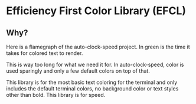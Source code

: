 # Efficiency First Color Library (EFCL)

## Why?

Here is a flamegraph of the auto-clock-speed project. In green is the time it takes for colored text to render.

This is way too long for what we need it for. In auto-clock-speed, color is used sparingly and only a few default colors on top of that.

This library is for the most basic text coloring for the terminal and only includes the default terminal colors, no background color or text styles other than bold. This library is for speed.
